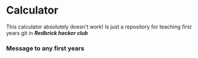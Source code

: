 # Calculator

This calculator absolutely doesn't work!
Is just a repository for teaching first years git in ***Redbrick hacker club***

### Message to any first years


